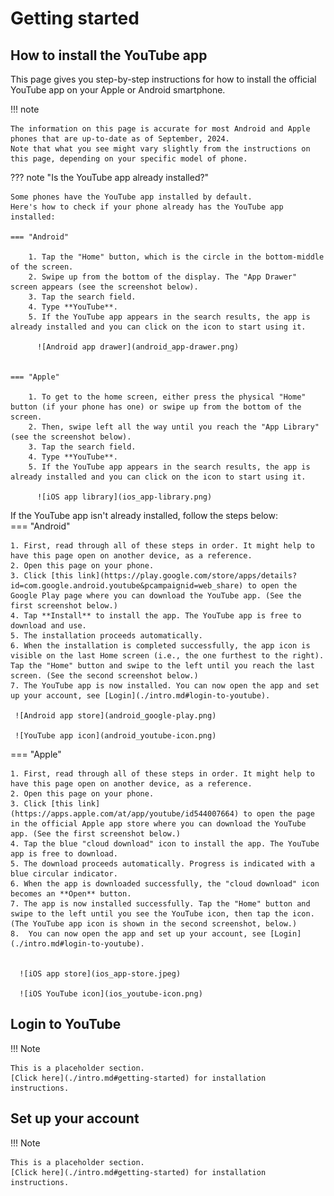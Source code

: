 # Getting started

## How to install the YouTube app

This page gives you step-by-step instructions for how to install the official YouTube app on your Apple or Android smartphone.

!!! note

    The information on this page is accurate for most Android and Apple phones that are up-to-date as of September, 2024. 
    Note that what you see might vary slightly from the instructions on this page, depending on your specific model of phone. 

??? note "Is the YouTube app already installed?"

    Some phones have the YouTube app installed by default. 
    Here's how to check if your phone already has the YouTube app installed:

    === "Android"
  
        1. Tap the "Home" button, which is the circle in the bottom-middle of the screen. 
        2. Swipe up from the bottom of the display. The "App Drawer" screen appears (see the screenshot below).
        3. Tap the search field.
        4. Type **YouTube**.
        5. If the YouTube app appears in the search results, the app is already installed and you can click on the icon to start using it.

          ![Android app drawer](android_app-drawer.png) 


    === "Apple"
  
        1. To get to the home screen, either press the physical "Home" button (if your phone has one) or swipe up from the bottom of the screen. 
        2. Then, swipe left all the way until you reach the "App Library" (see the screenshot below).    
        3. Tap the search field. 
        4. Type **YouTube**.
        5. If the YouTube app appears in the search results, the app is already installed and you can click on the icon to start using it.

          ![iOS app library](ios_app-library.png)

If the YouTube app isn't already installed, follow the steps below:       
=== "Android"
    
    1. First, read through all of these steps in order. It might help to have this page open on another device, as a reference. 
    2. Open this page on your phone.
    3. Click [this link](https://play.google.com/store/apps/details?id=com.google.android.youtube&pcampaignid=web_share) to open the Google Play page where you can download the YouTube app. (See the first screenshot below.) 
    4. Tap **Install** to install the app. The YouTube app is free to download and use. 
    5. The installation proceeds automatically.
    6. When the installation is completed successfully, the app icon is visible on the last Home screen (i.e., the one furthest to the right). Tap the "Home" button and swipe to the left until you reach the last screen. (See the second screenshot below.)
    7. The YouTube app is now installed. You can now open the app and set up your account, see [Login](./intro.md#login-to-youtube).
 
     ![Android app store](android_google-play.png) 

     ![YouTube app icon](android_youtube-icon.png) 


=== "Apple"
    
    1. First, read through all of these steps in order. It might help to have this page open on another device, as a reference. 
    2. Open this page on your phone. 
    3. Click [this link](https://apps.apple.com/at/app/youtube/id544007664) to open the page in the official Apple app store where you can download the YouTube app. (See the first screenshot below.)
    4. Tap the blue "cloud download" icon to install the app. The YouTube app is free to download. 
    5. The download proceeds automatically. Progress is indicated with a blue circular indicator.
    6. When the app is downloaded successfully, the "cloud download" icon becomes an **Open** button. 
    7. The app is now installed successfully. Tap the "Home" button and swipe to the left until you see the YouTube icon, then tap the icon. (The YouTube app icon is shown in the second screenshot, below.)
    8.  You can now open the app and set up your account, see [Login](./intro.md#login-to-youtube).
 

      ![iOS app store](ios_app-store.jpeg) 
   
      ![iOS YouTube icon](ios_youtube-icon.png) 

## Login to YouTube

!!! Note

    This is a placeholder section. 
    [Click here](./intro.md#getting-started) for installation instructions.

## Set up your account

!!! Note

    This is a placeholder section. 
    [Click here](./intro.md#getting-started) for installation instructions.